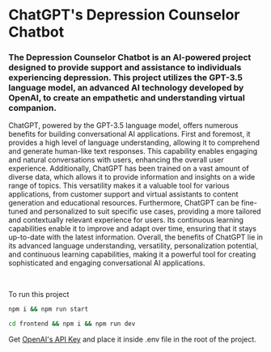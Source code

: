 # ChatGPT's Depression Counselor Chatbot

### The Depression Counselor Chatbot is an AI-powered project designed to provide support and assistance to individuals experiencing depression. This project utilizes the GPT-3.5 language model, an advanced AI technology developed by OpenAI, to create an empathetic and understanding virtual companion.

ChatGPT, powered by the GPT-3.5 language model, offers numerous benefits for building conversational AI applications. First and foremost, it provides a high level of language understanding, allowing it to comprehend and generate human-like text responses. This capability enables engaging and natural conversations with users, enhancing the overall user experience. Additionally, ChatGPT has been trained on a vast amount of diverse data, which allows it to provide information and insights on a wide range of topics. This versatility makes it a valuable tool for various applications, from customer support and virtual assistants to content generation and educational resources. Furthermore, ChatGPT can be fine-tuned and personalized to suit specific use cases, providing a more tailored and contextually relevant experience for users. Its continuous learning capabilities enable it to improve and adapt over time, ensuring that it stays up-to-date with the latest information. Overall, the benefits of ChatGPT lie in its advanced language understanding, versatility, personalization potential, and continuous learning capabilities, making it a powerful tool for creating sophisticated and engaging conversational AI applications.





<br>

To run this project

```bash
npm i && npm run start
```

```bash
cd frontend && npm i && npm run dev
```

Get [OpenAI's API Key](https://platform.openai.com/account/api-keys) and place it inside .env file in the root of the project.
